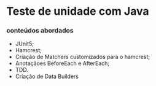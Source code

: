 # Teste de unidade com Java

### conteúdos abordados
- JUnit5;
- Hamcrest;
- Criação de Matchers customizados para o hamcrest;
- Anotaçãoes BeforeEach e AfterEach;
- TDD.
- Criação de Data Builders
